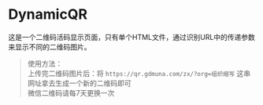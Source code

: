 # DynamicQR

这是一个二维码活码显示页面，只有单个HTML文件，通过识别URL中的传递参数来显示不同的二维码图片。

> 使用方法：  
> 上传完二维码图片后：将 `https://qr.gdmuna.com/zx/?org=组织缩写` 这串网址拿去生成一个新的二维码即可  
> 微信二维码请每7天更换一次  
